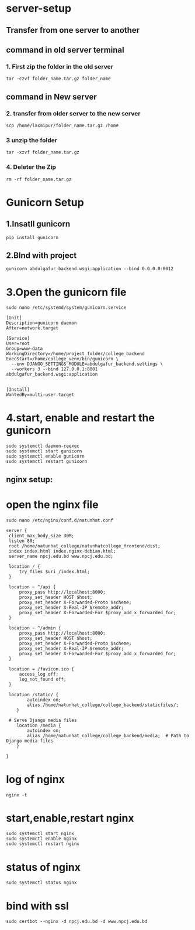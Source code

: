 # server-setup

## Transfer from one server to another


## command in old server terminal
### 1. First zip the folder in the old server
```
tar -czvf folder_name.tar.gz folder_name 

```

## command in New server
### 2. transfer from older server to the new server
```
scp /home/laxmipur/folder_name.tar.gz /home

```
### 3 unzip the folder
```
tar -xzvf folder_name.tar.gz
```
### 4. Deleter the Zip
```
rm -rf folder_name.tar.gz
```


# Gunicorn Setup

## 1.Insatll gunicorn
```
pip install gunicorn
```

## 2.BInd with project
```
gunicorn abdulgafur_backend.wsgi:application --bind 0.0.0.0:8012
```

# 3.Open the gunicorn file

```
sudo nano /etc/systemd/system/gunicorn.service
```

```
[Unit]
Description=gunicorn daemon
After=network.target

[Service]
User=root
Group=www-data
WorkingDirectory=/home/project_folder/college_backend
ExecStart=/home/college_venv/bin/gunicorn \
  --env DJANGO_SETTINGS_MODULE=abdulgafur_backend.settings \
  --workers 3 --bind 127.0.0.1:8001 abdulgafur_backend.wsgi:application


[Install]
WantedBy=multi-user.target
```


# 4.start, enable and restart the gunicorn
```
sudo systemctl daemon-reexec
sudo systemctl start gunicorn
sudo systemctl enable gunicorn
sudo systemctl restart gunicorn
```


## nginx setup:

# open the nginx file
```
sudo nano /etc/nginx/conf.d/natunhat.conf
```

```
server {
 client_max_body_size 30M;
 listen 80;
 root /home/natunhat_college/natunhatcollege_frontend/dist;
 index index.html index.nginx-debian.html;
 server_name npcj.edu.bd www.npcj.edu.bd;

 location / {
     try_files $uri /index.html;
 }

 location ~ ^/api {
     proxy_pass http://localhost:8000;
     proxy_set_header HOST $host;
     proxy_set_header X-Forwarded-Proto $scheme;
     proxy_set_header X-Real-IP $remote_addr;
     proxy_set_header X-Forwarded-For $proxy_add_x_forwarded_for;
 }

 location ~ ^/admin {
     proxy_pass http://localhost:8000;
     proxy_set_header HOST $host;
     proxy_set_header X-Forwarded-Proto $scheme;
     proxy_set_header X-Real-IP $remote_addr;
     proxy_set_header X-Forwarded-For $proxy_add_x_forwarded_for;
 }

 location = /favicon.ico {
     access_log off;
     log_not_found off;
 }

 location /static/ {
        autoindex on;
        alias /home/natunhat_college/college_backend/staticfiles/;
    }

 # Serve Django media files
    location /media {
        autoindex on;
        alias /home/natunhat_college/college_backend/media;  # Path to Django media files
    }

}
```

# log of nginx
```
nginx -t
```

# start,enable,restart nginx
```
sudo systemctl start nginx
sudo systemctl enable nginx
sudo systemctl restart nginx
```

# status of nginx
```
sudo systemctl status nginx
```


# bind with ssl
```
sudo certbot --nginx -d npcj.edu.bd -d www.npcj.edu.bd
```




